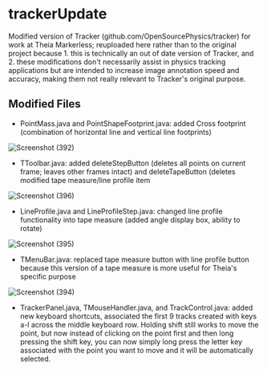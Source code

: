 # trackerUpdate
Modified version of Tracker (github.com/OpenSourcePhysics/tracker) for work at Theia Markerless; reuploaded here rather than to the original project because 1. this is technically an out of date version of Tracker, and 2. these modifications don't necessarily assist in physics tracking applications but are intended to increase image annotation speed and accuracy, making them not really relevant to Tracker's original purpose.

## Modified Files
- PointMass.java and PointShapeFootprint.java: added Cross footprint (combination of horizontal line and vertical line footprints)

![Screenshot (392)](https://user-images.githubusercontent.com/22796402/185718829-fe99a549-35c7-491a-b8ab-dd3d920e408b.png)
- TToolbar.java: added deleteStepButton (deletes all points on current frame; leaves other frames intact) and deleteTapeButton (deletes modified tape measure/line profile item

![Screenshot (396)](https://user-images.githubusercontent.com/22796402/185718932-53c3f056-9d8c-4dc8-adbd-ce490baba91c.png)
- LineProfile.java and LineProfileStep.java: changed line profile functionality into tape measure (added angle display box, ability to rotate)

![Screenshot (395)](https://user-images.githubusercontent.com/22796402/185718967-772c633e-c57a-4e37-a9d1-340238b36363.png)
- TMenuBar.java: replaced tape measure button with line profile button because this version of a tape measure is more useful for Theia's specific purpose

![Screenshot (394)](https://user-images.githubusercontent.com/22796402/185718974-607b9577-2211-46a9-9b1e-401de152b259.png)
- TrackerPanel.java, TMouseHandler.java, and TrackControl.java: added new keyboard shortcuts, associated the first 9 tracks created with keys a-l across the middle keyboard row. Holding shift still works to move the point, but now instead of clicking on the point first and then long pressing the shift key, you can now simply long press the letter key associated with the point you want to move and it will be automatically selected.
